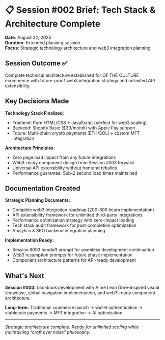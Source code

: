 # 📋 Session #002 Brief: Tech Stack & Architecture Complete

**Date**: August 22, 2025  
**Duration**: Extended planning session  
**Focus**: Strategic technology architecture and web3 integration planning

## Session Outcome ✅

Complete technical architecture established for OF THE CULTURE ecommerce with future-proof web3 integration strategy and unlimited API extensibility.

## Key Decisions Made

**Technology Stack Finalized:**
- Frontend: Pure HTML/CSS + JavaScript (perfect for web3 scaling)
- Backend: Shopify Basic ($39/month) with Apple Pay support
- Future: Multi-chain crypto payments (ETH/SOL) + custom MFT integration

**Architecture Principles:**
- Zero page load impact from any future integrations
- Web3-ready component design from Session #003 forward
- Universal API extensibility without frontend rebuilds
- Performance guarantee: Sub-2 second load times maintained

## Documentation Created

**Strategic Planning Documents:**
- Complete web3 integration roadmap (200-300 hours implementation)
- API extensibility framework for unlimited third-party integrations
- Performance optimization strategy with zero-impact loading
- Tech stack audit framework for post-completion optimization
- Analytics & SEO backend integration planning

**Implementation Ready:**
- Session #003 handoff prompt for seamless development continuation
- Web3 resumption prompts for future phase implementation
- Component architecture patterns for API-ready development

## What's Next

**Session #003:** Lookbook development with Aimé Leon Dore-inspired visual showcase, global navigation implementation, and web3-ready component architecture.

**Long-term:** Traditional commerce launch → wallet authentication → stablecoin payments → MFT integration → AI optimization.

---

*Strategic architecture complete. Ready for unlimited scaling while maintaining "craft over noise" philosophy.*